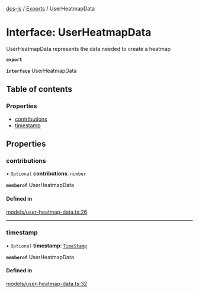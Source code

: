 [dcs-js](../README.md) / [Exports](../modules.md) / UserHeatmapData

# Interface: UserHeatmapData

UserHeatmapData represents the data needed to create a heatmap

**`export`**

**`interface`** UserHeatmapData

## Table of contents

### Properties

- [contributions](UserHeatmapData.md#contributions)
- [timestamp](UserHeatmapData.md#timestamp)

## Properties

### <a id="contributions" name="contributions"></a> contributions

• `Optional` **contributions**: `number`

**`memberof`** UserHeatmapData

#### Defined in

[models/user-heatmap-data.ts:26](https://github.com/unfoldingWord/dcs-js/blob/c677a54/models/user-heatmap-data.ts#L26)

___

### <a id="timestamp" name="timestamp"></a> timestamp

• `Optional` **timestamp**: [`TimeStamp`](TimeStamp.md)

**`memberof`** UserHeatmapData

#### Defined in

[models/user-heatmap-data.ts:32](https://github.com/unfoldingWord/dcs-js/blob/c677a54/models/user-heatmap-data.ts#L32)
